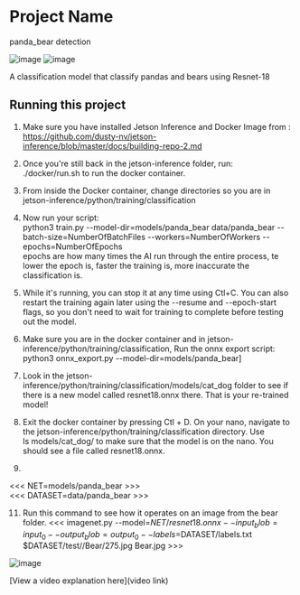# Project Name

panda_bear detection

![image](https://github.com/Michael13527/panda_bear-detection/assets/173301284/740a53d8-bf1b-4784-aa3e-f79df6a0f890)
![image](https://github.com/Michael13527/panda_bear-detection/assets/173301284/390eda6c-be4f-4c1c-9f7e-ec86205ba871)

A classification model that classify pandas and bears using Resnet-18

## Running this project
1. Make sure you have installed Jetson Inference and Docker Image from :                                                                                                  
 https://github.com/dusty-nv/jetson-inference/blob/master/docs/building-repo-2.md

2. Once you're still back in the jetson-inference folder, run:                                                                                                                                   
 ./docker/run.sh to run the docker container.

3. From inside the Docker container, change directories so you are in jetson-inference/python/training/classification

4. Now run your script:                                                                                                                                                                    
  python3 train.py --model-dir=models/panda_bear data/panda_bear --batch-size=NumberOfBatchFiles --workers=NumberOfWorkers --epochs=NumberOfEpochs                                   
 epochs are how many times the AI run through the entire process, te lower the epoch is, faster the training is, more inaccurate the classification is. 

5. While it's running, you can stop it at any time using Ctl+C. You can also restart the training again later using the --resume and --epoch-start flags, so you don't need to wait for training 
to complete before testing out the model.

6. Make sure you are in the docker container and in jetson-inference/python/training/classification, Run the onnx export script:                                                           
 python3 onnx_export.py --model-dir=models/panda_bear] 

7. Look in the jetson-inference/python/training/classification/models/cat_dog folder to see if there is a new model called resnet18.onnx there. That is your re-trained model!

8. Exit the docker container by pressing Ctl + D.
On your nano, navigate to the jetson-inference/python/training/classification directory.
Use                                                                                                                                                                                            
 ls models/cat_dog/ to make sure that the model is on the nano.
You should see a file called resnet18.onnx.

10. 
<<< NET=models/panda_bear >>>                                                                                                                                                                  
<<< DATASET=data/panda_bear >>>

11. Run this command to see how it operates on an image from the bear folder.      <<< imagenet.py --model=$NET/resnet18.onnx --input_blob=input_0 --output_blob=output_0 --labels=$DATASET/labels.txt $DATASET/test//Bear/275.jpg Bear.jpg >>>

![image](https://github.com/Michael13527/panda_bear-detection/assets/173301284/33ebc332-c4af-4c8f-8f96-6ce01270e914)





[View a video explanation here](video link)
